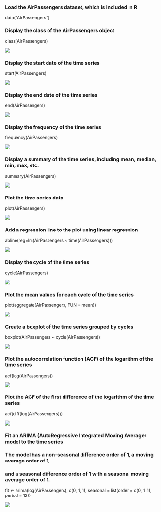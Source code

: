 ### Load the AirPassengers dataset, which is included in R
data("AirPassengers")

### Display the class of the AirPassengers object
class(AirPassengers)

<img src = "https://raw.githubusercontent.com/Dhavaltharkar/R-Programming-Projects/main/Air_passengers/Markdown/01.png?token=GHSAT0AAAAAACNOJWAW5ZERHE573P2XBA7SZNWCYVQ">

### Display the start date of the time series
start(AirPassengers)

<img src = "https://raw.githubusercontent.com/Dhavaltharkar/R-Programming-Projects/main/Air_passengers/Markdown/02.png?token=GHSAT0AAAAAACNOJWAW45ATU5G36RM5YLLWZNWCTKA">

### Display the end date of the time series
end(AirPassengers)

<img src = "https://raw.githubusercontent.com/Dhavaltharkar/R-Programming-Projects/main/Air_passengers/Markdown/03.png?token=GHSAT0AAAAAACNOJWAWP7P7VZGSEL733ZFKZNWCUWQ">

### Display the frequency of the time series
frequency(AirPassengers)

<img src = "https://raw.githubusercontent.com/Dhavaltharkar/R-Programming-Projects/main/Air_passengers/Markdown/04.png?token=GHSAT0AAAAAACNOJWAW6UFGTBLWC2WXOVXAZNWCVHQ">

### Display a summary of the time series, including mean, median, min, max, etc.
summary(AirPassengers)

<img src = "https://raw.githubusercontent.com/Dhavaltharkar/R-Programming-Projects/main/Air_passengers/Markdown/05.png?token=GHSAT0AAAAAACNOJWAW6UFGTBLWC2WXOVXAZNWCVHQ">

### Plot the time series data
plot(AirPassengers)

<img src = "https://raw.githubusercontent.com/Dhavaltharkar/R-Programming-Projects/main/Air_passengers/Markdown/06.png?token=GHSAT0AAAAAACNOJWAWHL5BGZYP6FXH52TGZNWC2MQ">

### Add a regression line to the plot using linear regression
abline(reg=lm(AirPassengers ~ time(AirPassengers)))

<img src = "https://raw.githubusercontent.com/Dhavaltharkar/R-Programming-Projects/main/Air_passengers/Markdown/07.png?token=GHSAT0AAAAAACNOJWAW6UFGTBLWC2WXOVXAZNWCVHQ">

### Display the cycle of the time series
cycle(AirPassengers)

<img src = "https://raw.githubusercontent.com/Dhavaltharkar/R-Programming-Projects/main/Air_passengers/Markdown/08.png">

### Plot the mean values for each cycle of the time series
plot(aggregate(AirPassengers, FUN = mean))

<img src = "https://raw.githubusercontent.com/Dhavaltharkar/R-Programming-Projects/main/Air_passengers/Markdown/09.png">

### Create a boxplot of the time series grouped by cycles
boxplot(AirPassengers ~ cycle(AirPassengers))

<img src = "https://raw.githubusercontent.com/Dhavaltharkar/R-Programming-Projects/main/Air_passengers/Markdown/10.png">

### Plot the autocorrelation function (ACF) of the logarithm of the time series

acf(log(AirPassengers))

<img src ="https://raw.githubusercontent.com/Dhavaltharkar/R-Programming-Projects/main/Air_passengers/Markdown/11.png">

### Plot the ACF of the first difference of the logarithm of the time series
acf(diff(log(AirPassengers)))

<img src = "https://raw.githubusercontent.com/Dhavaltharkar/R-Programming-Projects/main/Air_passengers/Markdown/12.png">

### Fit an ARIMA (AutoRegressive Integrated Moving Average) model to the time series
### The model has a non-seasonal difference order of 1, a moving average order of 1,
### and a seasonal difference order of 1 with a seasonal moving average order of 1.
fit <- arima(log(AirPassengers), c(0, 1, 1), seasonal = list(order = c(0, 1, 1), period = 12))


<img  src= "https://raw.githubusercontent.com/Dhavaltharkar/R-Programming-Projects/main/Air_passengers/Markdown/13.png">
